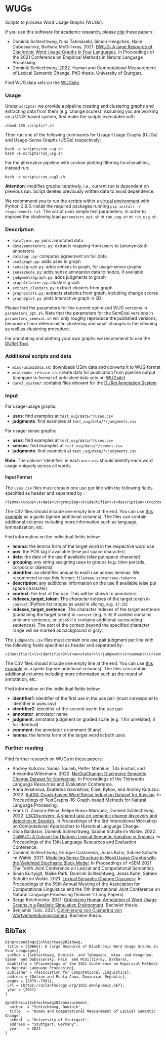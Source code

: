 # WUGs

Scripts to process Word Usage Graphs (WUGs).

If you use this software for academic research, please [cite](#bibtex) these papers:

- Dominik Schlechtweg, Nina Tahmasebi, Simon Hengchen, Haim Dubossarsky, Barbara McGillivray. 2021. [DWUG: A large Resource of Diachronic Word Usage Graphs in Four Languages](https://aclanthology.org/2021.emnlp-main.567/). In Proceedings of the 2021 Conference on Empirical Methods in Natural Language Processing.
- Dominik Schlechtweg. 2022. Human and Computational Measurement of Lexical Semantic Change. PhD thesis. University of Stuttgart.

Find WUG data sets on the [WUGsite](https://www.ims.uni-stuttgart.de/data/wugs).

### Usage

Under `scripts/` we provide a pipeline creating and clustering graphs and extracting data from them (e.g. change scores). Assuming you are working on a UNIX-based system, first make the scripts executable with

	chmod 755 scripts/*.sh

Then run one of the following commands for Usage-Usage Graphs (UUGs) and Usage-Sense Graphs (USGs) respectively:

	bash -e scripts/run_uug.sh
	bash -e scripts/run_usg.sh
	
For the alternative pipeline with custom plotting filtering functionalities, instead run:

	bash -e scripts/run_uug2.sh

__Attention__: modifies graphs iteratively, i.e., current run is dependent on previous run. Script deletes previously written data to avoid dependence.

We recommend you to run the scripts within a [virtual environment](https://pypi.org/project/virtualenv/) with Python 3.9.5. Install the required packages running `pip install -r requirements.txt`. The script uses simple test parameters; in order to improve the clustering load `parameters_opt.sh` in `run_uug.sh` or `run_usg.sh`.

### Description

- `data2join.py`:  joins annotated data
- `data2annotators.py`:  extracts mapping from users to (anonymized) annotators
- `data2agr.py`:  computes agreement on full data
- `use2graph.py`:  adds uses to graph
- `sense2graph.py`:  adds senses to graph, for usage-sense graphs
- `sense2node.py`:  adds sense annotation data to nodes, if available
- `judgments2graph.py`:  adds judgments to graph
- `graph2cluster.py`:  clusters graph
- `extract_clusters.py`:  extract clusters from graph
- `graph2stats.py`:  extracts statistics from graph, including change scores
- `graph2plot.py`:  plots interactive graph in 2D

Please find the parameters for the current optimized WUG versions in `parameters_opt.sh`. Note that the parameters for the SemEval versions in `parameters_semeval.sh` will only roughly reproduce the published versions, because of non-deterministic clustering and small changes in the cleaning as well as clustering procedure.

For annotating and plotting your own graphs we recommend to use the [DURel Tool](https://www.ims.uni-stuttgart.de/data/durel-tool).

### Additional scripts and data

- `misc/usim2data.sh`:  downloads USim data and converts it to WUG format
- `misc/make_release.sh`: create data for publication from pipeline output (compare to format of published data sets on [WUGsite](https://www.ims.uni-stuttgart.de/data/wugs))
- `durel_system/`: contains files relevant for the [DURel Annotation System](https://www.ims.uni-stuttgart.de/data/durel-tool)

### Input

 For usage-usage graphs:

- __uses__: find examples at `test_uug/data/*/uses.csv`
- __judgments__: find examples at `test_uug/data/*/judgments.csv`

 For usage-sense graphs:

- __uses__: find examples at `test_usg/data/*/uses.csv`
- __senses__: find examples at `test_usg/data/*/senses.csv`
- __judgments__: find examples at `test_usg/data/*/judgments.csv`

__Note__: The column 'identifier' in each `uses.csv` should identify each word usage uniquely across all words.

#### Input Format

The `uses.csv` files must contain one use per line with the following fields specified as header and separated by <TAB>:

	<lemma>\t<pos>\t<date>\t<grouping>\t<identifier>\t<description>\t<context>\t<indexes_target_token>\t<indexes_target_sentence>\n

The CSV files should inlcude one empty line at the end. You can use [this example](https://github.com/Garrafao/WUGs/blob/main/test_uug/data/Vorwort/uses.csv) as a guide (ignore additional columns). The files can contain additional columns including more information such as language, lemmatization, etc.

Find information on the individual fields below:

- __lemma__: the lemma form of the target word in the respective word use
- __pos__: the POS tag if available (else put space character)
- __date__: the date of the use if available (else put space character)
- __grouping__: any string assigning uses to groups (e.g. time-periods, corpora or dialects)
- __identifier__: an identifier unique to each use across lemmas. We recommend to use this format: `filename-sentenceno-tokenno`
- __description__: any additional information on the use if available (else put space character)
- __context__: the text of the use. This will be shown to annotators.
- __indexes\_target\_token__: The *character* indexes of the target token in `context` (Python list ranges as used in slicing, e.g. `17:25`)
- __indexes\_target\_sentence__: The character indexes of the target sentence (containing the target token) in `context` (e.g. `0:30` if context contains only one sentence, or `10:45` if it contains additional surrounding sentences). The part of the context beyond the specified character range will be marked as background in gray.

The `judgments.csv` files must contain one use pair judgment per line with the following fields specified as header and separated by <TAB>:

	<identifier1>\t<identifier2>\t<annotator>\t<judgment>\t<comment>\t<lemma>\n

The CSV files should inlcude one empty line at the end. You can use [this example](https://github.com/Garrafao/WUGs/blob/main/test_uug/data/Vorwort/judgments.csv) as a guide (ignore additional columns). The files can contain additional columns including more information such as the round of annotation, etc.

Find information on the individual fields below:

- __identifier1__: identifier of the first use in the use pair (must correspond to identifier in uses.csv)
- __identifier2__: identifier of the second use in the use pair
- __annotator__: annotator name
- __judgment__: annotator judgment on graded scale (e.g. 1 for unrelated, 4 for identical)
- __comment__: the annotator's comment (if any)
- __lemma__: the lemma form of the target word in both uses

### Further reading

Find further research on WUGs in these papers:

- Andrey Kutuzov, Samia Touileb, Petter Mæhlum, Tita Enstad, and Alexandra Wittemann. 2022. [NorDiaChange: Diachronic Semantic Change Dataset for Norwegian](https://aclanthology.org/2022.lrec-1.274/). In Proceedings of the Thirteenth Language Resources and Evaluation Conference.
- Anna Aksenova, Ekaterina Gavrishina, Elisei Rykov, and Andrey Kutuzov. 2022. [RuDSI: Graph-based Word Sense Induction Dataset for Russian](https://aclanthology.org/2022.textgraphs-1.9/). In Proceedings of TextGraphs-16: Graph-based Methods for Natural Language Processing.
- Frank D. Zamora-Reina, Felipe Bravo-Marquez, Dominik Schlechtweg. 2022. [LSCDiscovery: A shared task on semantic change discovery and detection in Spanish](https://aclanthology.org/2022.lchange-1.16/). In Proceedings of the 3rd International Workshop on Computational Approaches to Historical Language Change.
- Gioia Baldissin, Dominik Schlechtweg, Sabine Schulte im Walde. 2022. [DiaWUG: A Dataset for Diatopic Lexical Semantic Variation in Spanish](https://aclanthology.org/2022.lrec-1.278/). In Proceedings of the 13th Language Resources and Evaluation Conference.
- Dominik Schlechtweg, Enrique Castaneda, Jonas Kuhn, Sabine Schulte im Walde. 2021. [Modeling Sense Structure in Word Usage Graphs with the Weighted Stochastic Block Model](https://aclanthology.org/2021.starsem-1.23/). In Proceedings of *SEM 2021: The Tenth Joint Conference on Lexical and Computational Semantics.
- Sinan Kurtyigit, Maike Park, Dominik Schlechtweg, Jonas Kuhn, Sabine Schulte im Walde. 2021. [Lexical Semantic Change Discovery](https://aclanthology.org/2021.acl-long.543/). In Proceedings of the 59th Annual Meeting of the Association for Computational Linguistics and the 11th International Joint Conference on Natural Language Processing (Volume 1: Long Papers).
- Serge Kotchourko. 2021. [Optimizing Human Annotation of Word Usage Graphs in a Realistic Simulation Environment](https://elib.uni-stuttgart.de/handle/11682/11865). Bachelor thesis.
- Benjamin Tunc. 2021. [Optimierung von Clustering von Wortverwendungsgraphen](https://elib.uni-stuttgart.de/handle/11682/11923). Bachelor thesis.

BibTex
--------

```
@inproceedings{Schlechtweg2021dwug,
 title = {{DWUG}: A large Resource of Diachronic Word Usage Graphs in Four Languages},
 author = {Schlechtweg, Dominik  and Tahmasebi, Nina  and Hengchen, Simon  and Dubossarsky, Haim  and McGillivray, Barbara},
 booktitle = {Proceedings of the 2021 Conference on Empirical Methods in Natural Language Processing},
 publisher = {Association for Computational Linguistics},
 address = {Online and Punta Cana, Dominican Republic},
 pages = {7079--7091},
 url = {https://aclanthology.org/2021.emnlp-main.567},
 year = {2021}
}

```
```
@phdthesis{Schlechtweg2022measurement,
  author  = "Schlechtweg, Dominik",
  title   = "Human and Computational Measurement of Lexical Semantic Change",
  school  = "University of Stuttgart",
  address = "Stuttgart, Germany",
  year    = 2022
}
```

